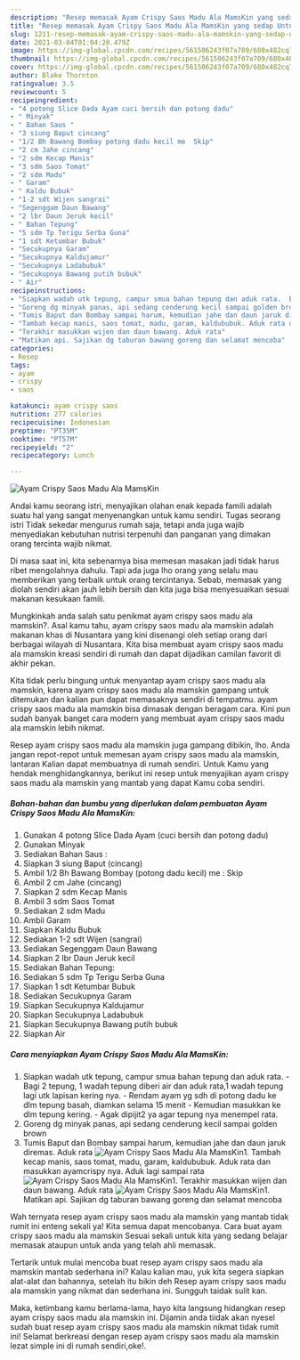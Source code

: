```yaml
---
description: "Resep memasak Ayam Crispy Saos Madu Ala MamsKin yang sedap Untuk Jualan"
title: "Resep memasak Ayam Crispy Saos Madu Ala MamsKin yang sedap Untuk Jualan"
slug: 1211-resep-memasak-ayam-crispy-saos-madu-ala-mamskin-yang-sedap-untuk-jualan
date: 2021-03-04T01:04:20.479Z
image: https://img-global.cpcdn.com/recipes/561506243f07a709/680x482cq70/ayam-crispy-saos-madu-ala-mamskin-foto-resep-utama.jpg
thumbnail: https://img-global.cpcdn.com/recipes/561506243f07a709/680x482cq70/ayam-crispy-saos-madu-ala-mamskin-foto-resep-utama.jpg
cover: https://img-global.cpcdn.com/recipes/561506243f07a709/680x482cq70/ayam-crispy-saos-madu-ala-mamskin-foto-resep-utama.jpg
author: Blake Thornton
ratingvalue: 3.5
reviewcount: 5
recipeingredient:
- "4 potong Slice Dada Ayam cuci bersih dan potong dadu"
- " Minyak"
- " Bahan Saus "
- "3 siung Baput cincang"
- "1/2 Bh Bawang Bombay potong dadu kecil me  Skip"
- "2 cm Jahe cincang"
- "2 sdm Kecap Manis"
- "3 sdm Saos Tomat"
- "2 sdm Madu"
- " Garam"
- " Kaldu Bubuk"
- "1-2 sdt Wijen sangrai"
- "Segenggam Daun Bawang"
- "2 lbr Daun Jeruk kecil"
- " Bahan Tepung"
- "5 sdm Tp Terigu Serba Guna"
- "1 sdt Ketumbar Bubuk"
- "Secukupnya Garam"
- "Secukupnya Kaldujamur"
- "Secukupnya Ladabubuk"
- "Secukupnya Bawang putih bubuk"
- " Air"
recipeinstructions:
- "Siapkan wadah utk tepung, campur smua bahan tepung dan aduk rata.  Bagi 2 tepung, 1 wadah tepung diberi air dan aduk rata,1 wadah tepung lagi utk lapisan kering nya. Rendam ayam yg sdh di potong dadu ke dlm tepung basah, diamkan selama 15 menit Kemudian masukkan ke dlm tepung kering. Agak dipijit2 ya agar tepung nya menempel rata."
- "Goreng dg minyak panas, api sedang cenderung kecil sampai golden brown"
- "Tumis Baput dan Bombay sampai harum, kemudian jahe dan daun jaruk diremas. Aduk rata"
- "Tambah kecap manis, saos tomat, madu, garam, kaldububuk. Aduk rata dan masukkan ayamcrispy nya. Aduk lagi sampai rata"
- "Terakhir masukkan wijen dan daun bawang. Aduk rata"
- "Matikan api. Sajikan dg taburan bawang goreng dan selamat mencoba"
categories:
- Resep
tags:
- ayam
- crispy
- saos

katakunci: ayam crispy saos 
nutrition: 277 calories
recipecuisine: Indonesian
preptime: "PT35M"
cooktime: "PT57M"
recipeyield: "2"
recipecategory: Lunch

---
```



![Ayam Crispy Saos Madu Ala MamsKin](https://img-global.cpcdn.com/recipes/561506243f07a709/680x482cq70/ayam-crispy-saos-madu-ala-mamskin-foto-resep-utama.jpg)

Andai kamu seorang istri, menyajikan olahan enak kepada famili adalah suatu hal yang sangat menyenangkan untuk kamu sendiri. Tugas seorang istri Tidak sekedar mengurus rumah saja, tetapi anda juga wajib menyediakan kebutuhan nutrisi terpenuhi dan panganan yang dimakan orang tercinta wajib nikmat.

Di masa  saat ini, kita sebenarnya bisa memesan masakan jadi tidak harus ribet mengolahnya dahulu. Tapi ada juga lho orang yang selalu mau memberikan yang terbaik untuk orang tercintanya. Sebab, memasak yang diolah sendiri akan jauh lebih bersih dan kita juga bisa menyesuaikan sesuai makanan kesukaan famili. 



Mungkinkah anda salah satu penikmat ayam crispy saos madu ala mamskin?. Asal kamu tahu, ayam crispy saos madu ala mamskin adalah makanan khas di Nusantara yang kini disenangi oleh setiap orang dari berbagai wilayah di Nusantara. Kita bisa membuat ayam crispy saos madu ala mamskin kreasi sendiri di rumah dan dapat dijadikan camilan favorit di akhir pekan.

Kita tidak perlu bingung untuk menyantap ayam crispy saos madu ala mamskin, karena ayam crispy saos madu ala mamskin gampang untuk ditemukan dan kalian pun dapat memasaknya sendiri di tempatmu. ayam crispy saos madu ala mamskin bisa dimasak dengan beragam cara. Kini pun sudah banyak banget cara modern yang membuat ayam crispy saos madu ala mamskin lebih nikmat.

Resep ayam crispy saos madu ala mamskin juga gampang dibikin, lho. Anda jangan repot-repot untuk memesan ayam crispy saos madu ala mamskin, lantaran Kalian dapat membuatnya di rumah sendiri. Untuk Kamu yang hendak menghidangkannya, berikut ini resep untuk menyajikan ayam crispy saos madu ala mamskin yang mantab yang dapat Kamu coba sendiri.

<!--inarticleads1-->

##### Bahan-bahan dan bumbu yang diperlukan dalam pembuatan Ayam Crispy Saos Madu Ala MamsKin:

1. Gunakan 4 potong Slice Dada Ayam (cuci bersih dan potong dadu)
1. Gunakan  Minyak
1. Sediakan  Bahan Saus :
1. Siapkan 3 siung Baput (cincang)
1. Ambil 1/2 Bh Bawang Bombay (potong dadu kecil) me : Skip
1. Ambil 2 cm Jahe (cincang)
1. Siapkan 2 sdm Kecap Manis
1. Ambil 3 sdm Saos Tomat
1. Sediakan 2 sdm Madu
1. Ambil  Garam
1. Siapkan  Kaldu Bubuk
1. Sediakan 1-2 sdt Wijen (sangrai)
1. Sediakan Segenggam Daun Bawang
1. Siapkan 2 lbr Daun Jeruk kecil
1. Sediakan  Bahan Tepung:
1. Sediakan 5 sdm Tp Terigu Serba Guna
1. Siapkan 1 sdt Ketumbar Bubuk
1. Sediakan Secukupnya Garam
1. Siapkan Secukupnya Kaldujamur
1. Siapkan Secukupnya Ladabubuk
1. Siapkan Secukupnya Bawang putih bubuk
1. Siapkan  Air




<!--inarticleads2-->

##### Cara menyiapkan Ayam Crispy Saos Madu Ala MamsKin:

1. Siapkan wadah utk tepung, campur smua bahan tepung dan aduk rata.  - Bagi 2 tepung, 1 wadah tepung diberi air dan aduk rata,1 wadah tepung lagi utk lapisan kering nya. - Rendam ayam yg sdh di potong dadu ke dlm tepung basah, diamkan selama 15 menit - Kemudian masukkan ke dlm tepung kering. - Agak dipijit2 ya agar tepung nya menempel rata.
1. Goreng dg minyak panas, api sedang cenderung kecil sampai golden brown
1. Tumis Baput dan Bombay sampai harum, kemudian jahe dan daun jaruk diremas. Aduk rata
<img src="//assets-global.cpcdn.com/assets/icons/button_play-2c75c40dde080a61004c1f40b05d8f140eaff45d7e9e6481dc71c63d2e7c4909.png" alt="Ayam Crispy Saos Madu Ala MamsKin">1. Tambah kecap manis, saos tomat, madu, garam, kaldububuk. Aduk rata dan masukkan ayamcrispy nya. Aduk lagi sampai rata
<img src="//assets-global.cpcdn.com/assets/icons/button_play-2c75c40dde080a61004c1f40b05d8f140eaff45d7e9e6481dc71c63d2e7c4909.png" alt="Ayam Crispy Saos Madu Ala MamsKin">1. Terakhir masukkan wijen dan daun bawang. Aduk rata
<img src="//assets-global.cpcdn.com/assets/icons/button_play-2c75c40dde080a61004c1f40b05d8f140eaff45d7e9e6481dc71c63d2e7c4909.png" alt="Ayam Crispy Saos Madu Ala MamsKin">1. Matikan api. Sajikan dg taburan bawang goreng dan selamat mencoba




Wah ternyata resep ayam crispy saos madu ala mamskin yang mantab tidak rumit ini enteng sekali ya! Kita semua dapat mencobanya. Cara buat ayam crispy saos madu ala mamskin Sesuai sekali untuk kita yang sedang belajar memasak ataupun untuk anda yang telah ahli memasak.

Tertarik untuk mulai mencoba buat resep ayam crispy saos madu ala mamskin mantab sederhana ini? Kalau kalian mau, yuk kita segera siapkan alat-alat dan bahannya, setelah itu bikin deh Resep ayam crispy saos madu ala mamskin yang nikmat dan sederhana ini. Sungguh taidak sulit kan. 

Maka, ketimbang kamu berlama-lama, hayo kita langsung hidangkan resep ayam crispy saos madu ala mamskin ini. Dijamin anda tiidak akan nyesel sudah buat resep ayam crispy saos madu ala mamskin nikmat tidak rumit ini! Selamat berkreasi dengan resep ayam crispy saos madu ala mamskin lezat simple ini di rumah sendiri,oke!.

